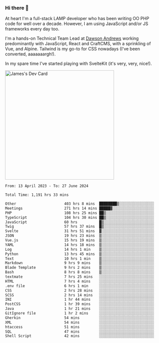 ### Hi there 👋

<!--
**JamesNock/JamesNock** is a ✨ _special_ ✨ repository because its `README.md` (this file) appears on your GitHub profile.

Here are some ideas to get you started:

- 🔭 I’m currently working on ...
- 🌱 I’m currently learning ...
- 👯 I’m looking to collaborate on ...
- 🤔 I’m looking for help with ...
- 💬 Ask me about ...
- 📫 How to reach me: ...
- 😄 Pronouns: ...
- ⚡ Fun fact: ...
-->
At heart I'm a full-stack LAMP developer who has been writing OO PHP code for well over a decade. However, I am using JavaScript and/or JS frameworks every day too.

I'm a hands-on Technical Team Lead at [Dawson Andrews](https://www.dawsonandrews.com/) working predominantly with JavaScript, React and CraftCMS, with a sprinkling of Vue, and Alpine. Tailwind is my go-to for CSS nowadays (I've been converted, aaaaaaargh!).

In my spare time I've started playing with SvelteKit (it's very, very, nice!).

<a href="https://app.daily.dev/h2onock"><img src="https://api.daily.dev/devcards/v2/XQraFlxE3JPWOlcSuOB2K.png?type=default&r=18u" width="356" alt="James's Dev Card"/></a>

<!--START_SECTION:waka-->

```txt
From: 13 April 2023 - To: 27 June 2024

Total Time: 1,191 hrs 33 mins

Other                      403 hrs 8 mins  ████████▒░░░░░░░░░░░░░░░░   33.84 %
Meetings                   271 hrs 14 mins █████▓░░░░░░░░░░░░░░░░░░░   22.77 %
PHP                        108 hrs 25 mins ██▒░░░░░░░░░░░░░░░░░░░░░░   09.10 %
TypeScript                 104 hrs 30 mins ██▒░░░░░░░░░░░░░░░░░░░░░░   08.77 %
JavaScript                 60 hrs          █▒░░░░░░░░░░░░░░░░░░░░░░░   05.04 %
Twig                       57 hrs 37 mins  █▒░░░░░░░░░░░░░░░░░░░░░░░   04.84 %
Svelte                     31 hrs 51 mins  ▓░░░░░░░░░░░░░░░░░░░░░░░░   02.67 %
JSON                       19 hrs 23 mins  ▒░░░░░░░░░░░░░░░░░░░░░░░░   01.63 %
Vue.js                     15 hrs 19 mins  ▒░░░░░░░░░░░░░░░░░░░░░░░░   01.29 %
YAML                       14 hrs 18 mins  ▒░░░░░░░░░░░░░░░░░░░░░░░░   01.20 %
Log                        14 hrs 1 min    ▒░░░░░░░░░░░░░░░░░░░░░░░░   01.18 %
Python                     13 hrs 45 mins  ▒░░░░░░░░░░░░░░░░░░░░░░░░   01.15 %
Text                       10 hrs 1 min    ▒░░░░░░░░░░░░░░░░░░░░░░░░   00.84 %
Markdown                   9 hrs 9 mins    ▒░░░░░░░░░░░░░░░░░░░░░░░░   00.77 %
Blade Template             9 hrs 2 mins    ▒░░░░░░░░░░░░░░░░░░░░░░░░   00.76 %
Bash                       8 hrs 8 mins    ▒░░░░░░░░░░░░░░░░░░░░░░░░   00.68 %
textmate                   7 hrs 25 mins   ░░░░░░░░░░░░░░░░░░░░░░░░░   00.62 %
HTML                       7 hrs 4 mins    ░░░░░░░░░░░░░░░░░░░░░░░░░   00.59 %
.env file                  6 hrs 1 min     ░░░░░░░░░░░░░░░░░░░░░░░░░   00.51 %
CSS                        2 hrs 28 mins   ░░░░░░░░░░░░░░░░░░░░░░░░░   00.21 %
SCSS                       2 hrs 14 mins   ░░░░░░░░░░░░░░░░░░░░░░░░░   00.19 %
INI                        1 hr 44 mins    ░░░░░░░░░░░░░░░░░░░░░░░░░   00.15 %
PostCSS                    1 hr 39 mins    ░░░░░░░░░░░░░░░░░░░░░░░░░   00.14 %
Java                       1 hr 21 mins    ░░░░░░░░░░░░░░░░░░░░░░░░░   00.11 %
GitIgnore file             1 hr 2 mins     ░░░░░░░░░░░░░░░░░░░░░░░░░   00.09 %
Gherkin                    54 mins         ░░░░░░░░░░░░░░░░░░░░░░░░░   00.08 %
XML                        54 mins         ░░░░░░░░░░░░░░░░░░░░░░░░░   00.08 %
htaccess                   51 mins         ░░░░░░░░░░░░░░░░░░░░░░░░░   00.07 %
SQL                        47 mins         ░░░░░░░░░░░░░░░░░░░░░░░░░   00.07 %
Shell Script               42 mins         ░░░░░░░░░░░░░░░░░░░░░░░░░   00.06 %
```

<!--END_SECTION:waka-->
